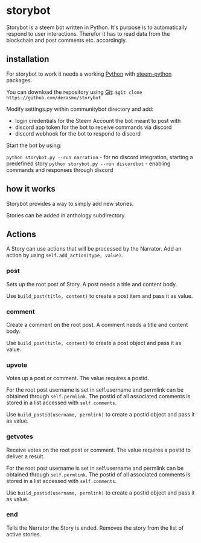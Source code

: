 # storybot
Storybot is a steem bot written in Python.
It's purpose is to automatically respond to user interactions.
Therefor it has to read data from the blockchain and post comments etc. accordingly.

## installation

For storybot to work it needs a working [Python](https://www.python.org/) with [steem-python](https://github.com/steemit/steem-python) packages.

You can download the repository using [Git](https://git-scm.com/):
``$git clone https://github.com/derasmo/storybot``

Modify settings.py within communitybot directory and add:
* login credentials for the Steem Account the bot meant to post with
* discord app token for the bot to receive commands via discord
* discord webhook for the bot to respond to discord

Start the bot by using:

``python storybot.py --run narration`` - for no discord integration, starting a predefined story
``python storybot.py --run discordbot`` - enabling commands and responses through discord

## how it works
Storybot provides a way to simply add new stories.

Stories can be added in anthology subdirectory.

## Actions

A Story can use actions that will be processed by the Narrator.
Add an action by using ``self.add_action(type, value)``.

### post

Sets up the root post of Story.
A post needs a title and content body.

Use ``build_post(title, content)`` to create a post item and pass it as value.

### comment

Create a comment on the root post.
A comment needs a title and content body.

Use ``build_post(title, content)`` to create a post object and pass it as value.

### upvote

Votes up a post or comment.
The value requires a postid.

For the root post username is set in self.username and permlink can be obtained through ``self.permlink``.
The postid of all associated comments is stored in a list accessed with ``self.comments``.

Use ``build_postid(username, permlink)`` to create a postid object and pass it as value.

### getvotes

Receive votes on the root post or comment.
The value requires a postid to deliver a result.

For the root post username is set in self.username and permlink can be obtained through ``self.permlink``.
The postid of all associated comments is stored in a list accessed with ``self.comments``.

Use ``build_postid(username, permlink)`` to create a postid object and pass it as value.

### end

Tells the Narrator the Story is ended.
Removes the story from the list of active stories.
